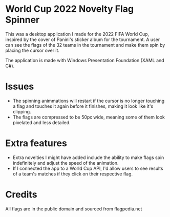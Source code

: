# World Cup 2022 Novelty Flag Spinner

This was a desktop application I made for the 2022 FIFA World Cup, inspired by the cover of Panini's sticker album for the tournament. A user can see the flags of the 32 teams in the tournament and make them spin by placing the cursor over it.

The application is made with Windows Presentation Foundation (XAML and C#).

# Issues

- The spinning animmations will restart if the cursor is no longer touching a flag and touches it again before it finishes, making it look like it's clipping.
- The flags are compressed to be 50px wide, meaning some of them look pixelated and less detailed.

# Extra features
- Extra novelties I might have added include the ability to make flags spin indefinitely and adjust the speed of the animation.
- If I connected the app to a World Cup API, I'd allow users to see results of a team's matches if they click on their respective flag.

# Credits
All flags are in the public domain and sourced from flagpedia.net
